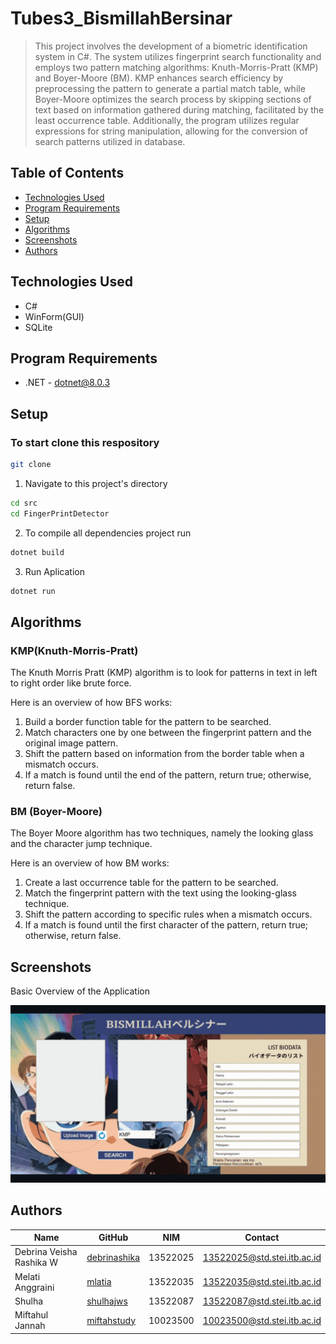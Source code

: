# Tubes3_BismillahBersinar

> This project involves the development of a biometric identification system in C#. The system utilizes fingerprint search functionality and employs two pattern matching algorithms: Knuth-Morris-Pratt (KMP) and Boyer-Moore (BM). KMP enhances search efficiency by preprocessing the pattern to generate a partial match table, while Boyer-Moore optimizes the search process by skipping sections of text based on information gathered during matching, facilitated by the least occurrence table. Additionally, the program utilizes regular expressions for string manipulation, allowing for the conversion of search patterns utilized in database.

## Table of Contents

- [Technologies Used](#technologies-used)
- [Program Requirements](#program-requirements)
- [Setup](#setup)
- [Algorithms](#algorithms)
- [Screenshots](#screenshots)
- [Authors](#authors)


## Technologies Used

- C#
- WinForm(GUI)
- SQLite

## Program Requirements
- .NET - dotnet@8.0.3

## Setup

### To start clone this respository 
```bash
git clone 
```

1. Navigate to this project's directory
```bash
cd src
cd FingerPrintDetector
```
2. To compile all dependencies project run
```bash
dotnet build
```
3. Run Aplication
```bash
dotnet run
```

## Algorithms

### KMP(Knuth-Morris-Pratt)

The Knuth Morris Pratt (KMP) algorithm is to look for patterns in text in left to right order like brute force.

Here is an overview of how BFS works:
1. Build a border function table for the pattern to be searched.
2. Match characters one by one between the fingerprint pattern and the original image pattern.
3. Shift the pattern based on information from the border table when a mismatch occurs.
4. If a match is found until the end of the pattern, return true; otherwise, return false.

### BM (Boyer-Moore)

The Boyer Moore algorithm has two techniques, namely the looking glass and the character jump technique.

Here is an overview of how BM works:
1. Create a last occurrence table for the pattern to be searched.
2. Match the fingerprint pattern with the text using the looking-glass technique.
3. Shift the pattern according to specific rules when a mismatch occurs.
4. If a match is found until the first character of the pattern, return true; otherwise, return false.

## Screenshots

Basic Overview of the Application
<div align="center">
    <img src="src/FingerPrintDetector/assets/GUI.gif" alt="readme1" width="600"/>
</div>

## Authors

| Name                            | GitHub                                           | NIM      |  Contact                     |
| ------------------------------ | ------------------------------------------------- | -------- | ---------------------------- |
| Debrina Veisha Rashika W       | [debrinashika](https://github.com/debrinashika)   | 13522025 | 13522025@std.stei.itb.ac.id  |
| Melati Anggraini               | [mlatia](https://github.com/mlatia)     | 13522035 | 13522035@std.stei.itb.ac.id  |
| Shulha                         | [shulhajws](https://github.com/novelxv)     | 13522087 | 13522087@std.stei.itb.ac.id |
| Miftahul Jannah                | [miftahstudy](https://github.com/miftahstudy)   | 10023500 | 10023500@std.stei.itb.ac.id |

